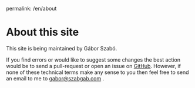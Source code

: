 permalink: /en/about

# About this site

This site is being maintained by Gábor Szabó.

If you find errors or would like to suggest some changes the best action would be
to send a pull-request or open an issue on [GitHub](https://github.com/szabgab/ladino/).
However, if none of these technical terms make any sense to you then feel free to send an
email to me to gabor@szabgab.com .

